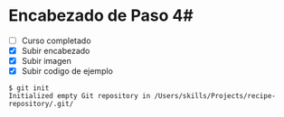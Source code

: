 # Encabezado de Paso 4#
- [ ] Curso completado
- [x] Subir encabezado
- [x] Subir imagen
- [x] Subir codigo de ejemplo  
```
$ git init
Initialized empty Git repository in /Users/skills/Projects/recipe-repository/.git/
```
